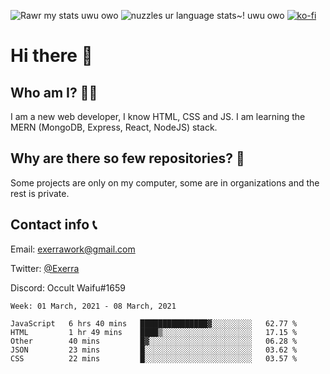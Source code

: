 ![Rawr my stats uwu owo](https://github-readme-stats.vercel.app/api?username=Exerra&show_icons=true&theme=buefy)
![nuzzles ur language stats~! uwu owo](https://github-readme-stats.vercel.app/api/top-langs/?username=Exerra&layout=compact)
[![ko-fi](https://www.ko-fi.com/img/githubbutton_sm.svg)](https://ko-fi.com/X8X130H96)
# Hi there 👋
## Who am I? 🙋‍♀️
I am a new web developer, I know HTML, CSS and JS. I am learning the MERN (MongoDB, Express, React, NodeJS) stack.
## Why are there so few repositories? 🤔
Some projects are only on my computer, some are in organizations and the rest is private.
## Contact info 📞
Email: [exerrawork@gmail.com](mailto:exerrawork@gmail.com)

Twitter: [@Exerra](https://twitter.com/exerra)

Discord: Occult Waifu#1659

<!--START_SECTION:waka-->
```text
Week: 01 March, 2021 - 08 March, 2021

JavaScript   6 hrs 40 mins   ███████████████▓░░░░░░░░░   62.77 % 
HTML         1 hr 49 mins    ████▒░░░░░░░░░░░░░░░░░░░░   17.15 % 
Other        40 mins         █▓░░░░░░░░░░░░░░░░░░░░░░░   06.28 % 
JSON         23 mins         █░░░░░░░░░░░░░░░░░░░░░░░░   03.62 % 
CSS          22 mins         █░░░░░░░░░░░░░░░░░░░░░░░░   03.57 % 
```
<!--END_SECTION:waka-->

